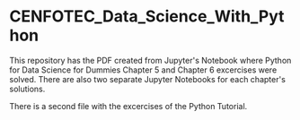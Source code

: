 # CENFOTEC_Data_Science_With_Python

This repository has the PDF created from Jupyter's Notebook where Python for Data Science for Dummies Chapter 5 and Chapter 6 excercises were solved. There are also two separate Jupyter Notebooks for each chapter's solutions.

There is a second file with the excercises of the Python Tutorial.
